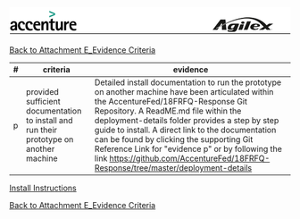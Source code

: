 ![alt tag](https://github.com/AccentureFed/18FRFQ-Response/blob/master/process-documentation/agile-process-photos/response-images/proposal-header.png?raw=true)

[Back to Attachment E_Evidence Criteria](https://github.com/AccentureFed/18FRFQ-Response/blob/master/process-documentation/evidence/README.md)


|#|criteria|evidence|
|-------|---------------|------------------|
|p|provided sufficient documentation to install and run their prototype on another machine |Detailed install documentation to run the prototype on another machine have been articulated within the AccentureFed/18FRFQ-Response Git Repository. A ReadME.md file within the deployment-details folder provides a step by step guide to install. A direct link to the documentation can be found by clicking the supporting Git Reference Link for "evidence p" or by following the link https://github.com/AccentureFed/18FRFQ-Response/tree/master/deployment-details


<a href=https://github.com/AccentureFed/18FRFQ-Response/tree/master/deployment-details target="_blank">Install Instructions</a>




[Back to Attachment E_Evidence Criteria](https://github.com/AccentureFed/18FRFQ-Response/blob/master/process-documentation/evidence/README.md)
